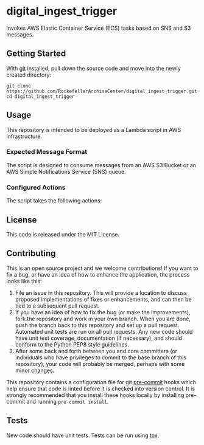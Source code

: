 # digital_ingest_trigger
Invokes AWS Elastic Container Service (ECS) tasks based on SNS and S3 messages.

## Getting Started

With [git](https://git-scm.com/) installed, pull down the source code and move into the newly created directory:

```
git clone https://github.com/RockefellerArchiveCenter/digital_ingest_trigger.git
cd digital_ingest_trigger
```

## Usage

This repository is intended to be deployed as a Lambda script in AWS infrastructure.

### Expected Message Format

The script is designed to consume messages from an AWS S3 Bucket or an AWS Simple Notifications Service (SNS) queue. 

<!-- SNS messages are expected have the following attributes:
- `format` - the format of the package (audio or video)
- `refid` - the ArchivesSpace refid associated with the package
- `service` - the service which produced the message
- `outcome` - the outcome of the service (usually `SUCCESS` or `FAILURE`, but may also be `COMPLETE`)
- `message` - - a detailed message about the service outcome (optional)
- `rights_ids` - rights IDs associated with the package (optional) -->

### Configured Actions

The script takes the following actions:
<!-- - S3 events:
    - PutObject events trigger the `digitized_image_validation` ECS task.
- SNS events:
    - from `validation` service:
        -  messages with outcome `SUCCESS` scale up `digitized_image_qc` ECS service if necessary.
    - from `qc` service:
        -  messages with outcome `SUCCESS` trigger the `digitized_image_packaging` ECS task.
        -  messages with outcome `COMPLETE` scale down `digitized_image_qc` ECS service. -->

## License

This code is released under the MIT License.

## Contributing

This is an open source project and we welcome contributions! If you want to fix a bug, or have an idea of how to enhance the application, the process looks like this:

1. File an issue in this repository. This will provide a location to discuss proposed implementations of fixes or enhancements, and can then be tied to a subsequent pull request.
2. If you have an idea of how to fix the bug (or make the improvements), fork the repository and work in your own branch. When you are done, push the branch back to this repository and set up a pull request. Automated unit tests are run on all pull requests. Any new code should have unit test coverage, documentation (if necessary), and should conform to the Python PEP8 style guidelines.
3. After some back and forth between you and core committers (or individuals who have privileges to commit to the base branch of this repository), your code will probably be merged, perhaps with some minor changes.

This repository contains a configuration file for git [pre-commit](https://pre-commit.com/) hooks which help ensure that code is linted before it is checked into version control. It is strongly recommended that you install these hooks locally by installing pre-commit and running `pre-commit install`.

## Tests

New code should have unit tests. Tests can be run using [tox](https://tox.readthedocs.io/).
